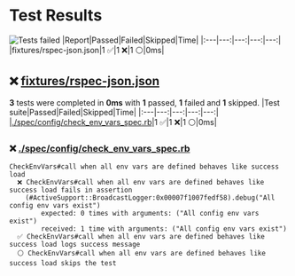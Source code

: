 # Test Results
![Tests failed](https://img.shields.io/badge/tests-1%20passed%2C%201%20failed%2C%201%20skipped-critical)
|Report|Passed|Failed|Skipped|Time|
|:---|---:|---:|---:|---:|
|fixtures/rspec-json.json|1 ✅|1 ❌|1 ⚪|0ms|
## ❌ <a id="user-content-r0" href="#user-content-r0">fixtures/rspec-json.json</a>
**3** tests were completed in **0ms** with **1** passed, **1** failed and **1** skipped.
|Test suite|Passed|Failed|Skipped|Time|
|:---|---:|---:|---:|---:|
|[./spec/config/check_env_vars_spec.rb](#user-content-r0s0)|1 ✅|1 ❌|1 ⚪|0ms|
### ❌ <a id="user-content-r0s0" href="#user-content-r0s0">./spec/config/check_env_vars_spec.rb</a>
```
CheckEnvVars#call when all env vars are defined behaves like success load
  ❌ CheckEnvVars#call when all env vars are defined behaves like success load fails in assertion
	(#ActiveSupport::BroadcastLogger:0x00007f1007fedf58).debug("All config env vars exist")
	    expected: 0 times with arguments: ("All config env vars exist")
	    received: 1 time with arguments: ("All config env vars exist")
  ✅ CheckEnvVars#call when all env vars are defined behaves like success load logs success message
  ⚪ CheckEnvVars#call when all env vars are defined behaves like success load skips the test
```